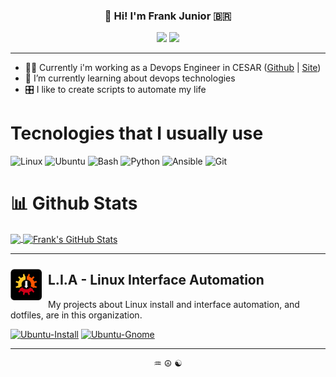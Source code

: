 
<h3 align="center">👋 Hi! I'm Frank Junior 🇧🇷</h3>
<p align="center">
  <a href="https://www.linkedin.com/in/frankjuniorr/"><img src="https://img.shields.io/badge/linkedin-0077B5.svg?style=for-the-badge&logo=linkedin&logoColor=white"/></a> 
  <a href="https://instagram.com/frankjuniorr"><img src="https://img.shields.io/badge/instagram-E4405F.svg?style=for-the-badge&logo=instagram&logoColor=white"/></a>
</p>

---

- 🧑‍💻 Currently i'm working as a Devops Engineer in CESAR ([Github](https://github.com/CESARBR) | [Site](https://www.cesar.org.br/))
- 🌱 I’m currently learning about devops technologies
- 🎛 I like to create scripts to automate my life

# Tecnologies that I usually use
![Linux](https://img.shields.io/badge/-Linux-000000?style=flat-square&logo=Linux)
![Ubuntu](https://img.shields.io/badge/-Ubuntu-000000?style=flat-square&logo=Ubuntu)
![Bash](https://img.shields.io/badge/-Shell_Script-000000?style=flat-square&logo=gnu)
![Python](https://img.shields.io/badge/-Python-000000?style=flat-square&logo=python)
![Ansible](https://img.shields.io/badge/-Ansible-000000?style=flat-square&logo=ansible)
![Git](https://img.shields.io/badge/-Git-000000?style=flat-square&logo=git)

# 📊 Github Stats
<a href="https://github.com/frankjuniorr/frankjuniorr">
  <img align="center" src="https://github-readme-stats.vercel.app/api/top-langs/?username=frankjuniorr&hide=java&theme=dark&show_icons=true" />
</a>

<a href="https://github.com/frankjuniorr/frankjuniorr">
  <img align="center" src="https://github-readme-stats.vercel.app/api?username=frankjuniorr&show_icons=true&line_height=27&count_private=true&theme=dark&show_icons=true" alt="Frank's GitHub Stats" />
  </a>

---

<p align="center" style="margin-top:10px">
    <img src="https://raw.githubusercontent.com/frankjuniorr/frankjuniorr/master/img/ubuntu_install.png" alt="ubuntu_install.png" align="left" style="margin-right:10px;margin-top:10px" height="50px">
    <h2>L.I.A - Linux Interface Automation</h2>
</p>
My projects about Linux install and interface automation, and dotfiles, are in this organization.

  [![Ubuntu-Install](https://github-readme-stats.vercel.app/api/pin/?username=linux-ricing-project&repo=Ubuntu-Install&theme=dark&show_icons=true)](https://github.com/linux-ricing-project/Ubuntu-Install)
  [![Ubuntu-Gnome](https://github-readme-stats.vercel.app/api/pin/?username=linux-ricing-project&repo=Ubuntu-Gnome&theme=dark&show_icons=true)](https://github.com/linux-ricing-project/Ubuntu-Gnome)

---
<p align="center">♒ ☮ ☯</p>